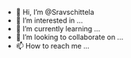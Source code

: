 - 👋 Hi, I’m @Sravschittela
- 👀 I’m interested in ...
- 🌱 I’m currently learning ...
- 💞️ I’m looking to collaborate on ...
- 📫 How to reach me ...

<!---
Sravschittela/Sravschittela is a ✨ special ✨ repository because its `README.md` (this file) appears on your GitHub profile.
You can click the Preview link to take a look at your changes.
--->
